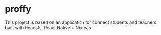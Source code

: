 # proffy
This project is based on an application for connect students and teachers built with ReactJs, React Native + NodeJs
